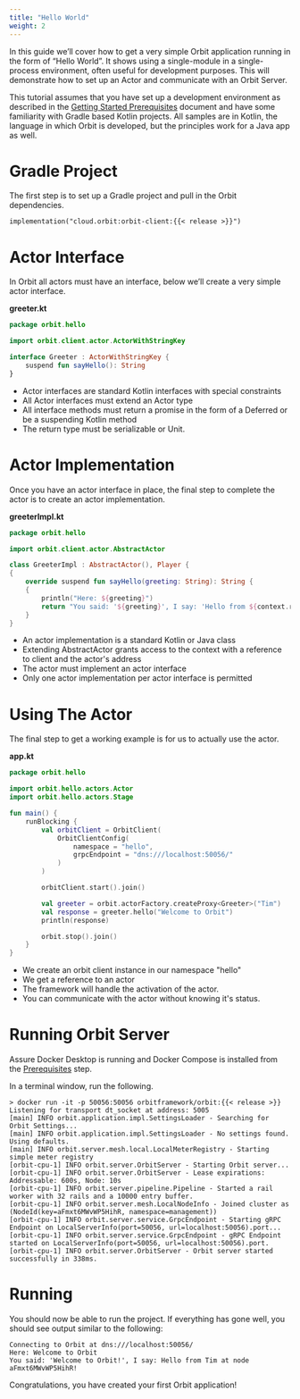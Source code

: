 ```yaml
---
title: "Hello World"
weight: 2
---
```


In this guide we’ll cover how to get a very simple Orbit application running in the form of “Hello World”.  It shows using a single-module in a single-process environment, often useful for development purposes. This will demonstrate how to set up an Actor and communicate with an Orbit Server.

This tutorial assumes that you have set up a development environment as described in the [Getting Started Prerequisites](/getting-started/prerequisites) document and have some familiarity with Gradle based Kotlin projects. All samples are in Kotlin, the language in which Orbit is developed, but the principles work for a Java app as well.

# Gradle Project
The first step is to set up a Gradle project and pull in the Orbit dependencies.

```
implementation("cloud.orbit:orbit-client:{{< release >}}")
```

# Actor Interface
In Orbit all actors must have an interface, below we’ll create a very simple actor interface.

**greeter.kt**
```kotlin
package orbit.hello

import orbit.client.actor.ActorWithStringKey

interface Greeter : ActorWithStringKey {
    suspend fun sayHello(): String
}
```
* Actor interfaces are standard Kotlin interfaces with special constraints
* All Actor interfaces must extend an Actor type
* All interface methods must return a promise in the form of a Deferred or be a suspending Kotlin method
* The return type must be serializable or Unit.
 
# Actor Implementation
Once you have an actor interface in place, the final step to complete the actor is to create an actor implementation.

**greeterImpl.kt**
```kotlin
package orbit.hello

import orbit.client.actor.AbstractActor

class GreeterImpl : AbstractActor(), Player {
{
    override suspend fun sayHello(greeting: String): String {
    {
        println("Here: ${greeting}")
        return "You said: '${greeting}', I say: 'Hello from ${context.reference.key} at node ${context.client.nodeId?.key}!'")
    }
}
```

* An actor implementation is a standard Kotlin or Java class
* Extending AbstractActor grants access to the context with a reference to client and the actor's address
* The actor must implement an actor interface
* Only one actor implementation per actor interface is permitted
 
# Using The Actor
The final step to get a working example is for us to actually use the actor.

**app.kt**
```kotlin
package orbit.hello

import orbit.hello.actors.Actor
import orbit.hello.actors.Stage

fun main() {
    runBlocking {
        val orbitClient = OrbitClient(
            OrbitClientConfig(
                namespace = "hello",
                grpcEndpoint = "dns:///localhost:50056/"
            )
        )

        orbitClient.start().join()

        val greeter = orbit.actorFactory.createProxy<Greeter>("Tim")
        val response = greeter.hello("Welcome to Orbit")
        println(response)

        orbit.stop().join()
    }
}
```
* We create an orbit client instance in our namespace "hello"
* We get a reference to an actor
* The framework will handle the activation of the actor.
* You can communicate with the actor without knowing it's status.

# Running Orbit Server
Assure Docker Desktop is running and Docker Compose is installed from the [Prerequisites](/getting-started/prerequisites) step.

In a terminal window, run the following.

```shell script
> docker run -it -p 50056:50056 orbitframework/orbit:{{< release >}}
Listening for transport dt_socket at address: 5005
[main] INFO orbit.application.impl.SettingsLoader - Searching for Orbit Settings...
[main] INFO orbit.application.impl.SettingsLoader - No settings found. Using defaults.
[main] INFO orbit.server.mesh.local.LocalMeterRegistry - Starting simple meter registry
[orbit-cpu-1] INFO orbit.server.OrbitServer - Starting Orbit server...
[orbit-cpu-1] INFO orbit.server.OrbitServer - Lease expirations: Addressable: 600s, Node: 10s
[orbit-cpu-1] INFO orbit.server.pipeline.Pipeline - Started a rail worker with 32 rails and a 10000 entry buffer.
[orbit-cpu-1] INFO orbit.server.mesh.LocalNodeInfo - Joined cluster as (NodeId(key=aFmxt6MWvWP5HihR, namespace=management))
[orbit-cpu-1] INFO orbit.server.service.GrpcEndpoint - Starting gRPC Endpoint on LocalServerInfo(port=50056, url=localhost:50056).port...
[orbit-cpu-1] INFO orbit.server.service.GrpcEndpoint - gRPC Endpoint started on LocalServerInfo(port=50056, url=localhost:50056).port.
[orbit-cpu-1] INFO orbit.server.OrbitServer - Orbit server started successfully in 338ms.
```

# Running
You should now be able to run the project. If everything has gone well, you should see output similar to the following:

```
Connecting to Orbit at dns:///localhost:50056/
Here: Welcome to Orbit
You said: 'Welcome to Orbit!', I say: Hello from Tim at node aFmxt6MWvWP5HihR!
```

Congratulations, you have created your first Orbit application!